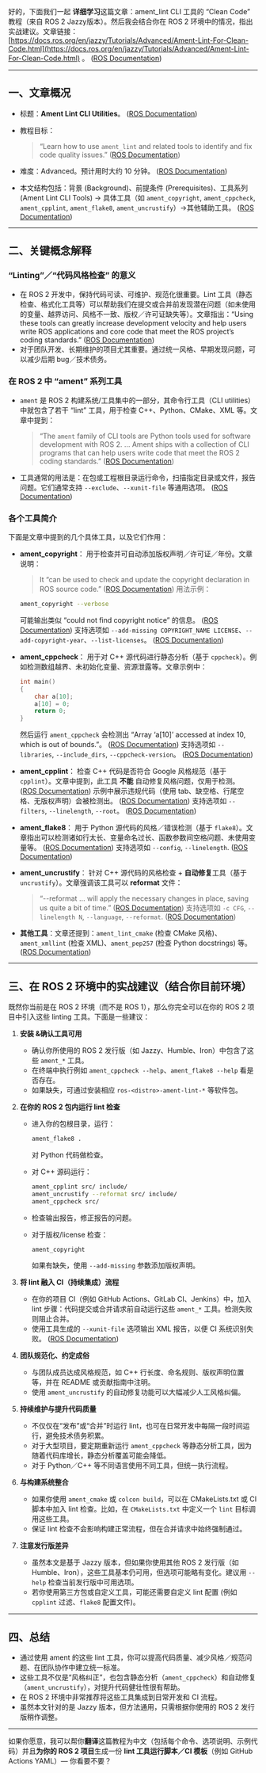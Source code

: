 好的，下面我们一起 **详细学习**这篇文章：ament_lint CLI 工具的 “Clean Code” 教程（来自 ROS 2 Jazzy版本）。然后我会结合你在 ROS 2 环境中的情况，指出实战建议。文章链接：[https://docs.ros.org/en/jazzy/Tutorials/Advanced/Ament-Lint-For-Clean-Code.html](https://docs.ros.org/en/jazzy/Tutorials/Advanced/Ament-Lint-For-Clean-Code.html) 。 ([ROS Documentation][1])

---

## 一、文章概况

* 标题：**Ament Lint CLI Utilities**。 ([ROS Documentation][1])
* 教程目标：

  > “Learn how to use `ament_lint` and related tools to identify and fix code quality issues.” ([ROS Documentation][1])
* 难度：Advanced。预计用时大约 10 分钟。 ([ROS Documentation][1])
* 本文结构包括：背景 (Background)、前提条件 (Prerequisites)、工具系列 (Ament Lint CLI Tools) → 具体工具（如 `ament_copyright`, `ament_cppcheck`, `ament_cpplint`, `ament_flake8`, `ament_uncrustify`）→其他辅助工具。 ([ROS Documentation][1])

---

## 二、关键概念解释

### “Linting”／“代码风格检查” 的意义

* 在 ROS 2 开发中，保持代码可读、可维护、规范化很重要。Lint 工具（静态检查、格式化工具等）可以帮助我们在提交或合并前发现潜在问题（如未使用的变量、越界访问、风格不一致、版权／许可证缺失等）。文章指出：“Using these tools can greatly increase development velocity and help users write ROS applications and core code that meet the ROS project’s coding standards.” ([ROS Documentation][1])
* 对于团队开发、长期维护的项目尤其重要。通过统一风格、早期发现问题，可以减少后期 bug／技术债务。

### 在 ROS 2 中 “ament” 系列工具

* `ament` 是 ROS 2 构建系统/工具集中的一部分，其命令行工具（CLI utilities）中就包含了若干 “lint” 工具，用于检查 C++、Python、CMake、XML 等。文章中提到：

  > “The `ament` family of CLI tools are Python tools used for software development with ROS 2. … Ament ships with a collection of CLI programs that can help users write code that meet the ROS 2 coding standards.” ([ROS Documentation][1])
* 工具通常的用法是：在包或工程根目录运行命令，扫描指定目录或文件，报告问题。它们通常支持 `--exclude`、`--xunit-file` 等通用选项。 ([ROS Documentation][1])

### 各个工具简介

下面是文章中提到的几个具体工具，以及它们作用：

* **ament_copyright**：
  用于检查并可自动添加版权声明／许可证／年份。文章说明：

  > It “can be used to check and update the copyright declaration in ROS source code.” ([ROS Documentation][1])
  > 用法示例：

  ```bash
  ament_copyright --verbose
  ```

  可能输出类似 “could not find copyright notice” 的信息。 ([ROS Documentation][1])
  支持选项如 `--add-missing COPYRIGHT_NAME LICENSE`、`--add-copyright-year`、`--list-licenses`。 ([ROS Documentation][1])

* **ament_cppcheck**：
  用于对 C++ 源代码进行静态分析（基于 `cppcheck`）。例如检测数组越界、未初始化变量、资源泄露等。文章示例中：

  ```cpp
  int main()
  {
      char a[10];
      a[10] = 0;
      return 0;
  }
  ```

  然后运行 `ament_cppcheck` 会检测出 “Array ‘a[10]’ accessed at index 10, which is out of bounds.”。 ([ROS Documentation][1])
  支持选项如 `--libraries`, `--include_dirs`, `--cppcheck-version`。 ([ROS Documentation][1])

* **ament_cpplint**：
  检查 C++ 代码是否符合 Google 风格规范（基于 `cpplint`）。文章中提到，此工具 **不能** 自动修复风格问题，仅用于检测。 ([ROS Documentation][1])
  示例中展示违规代码（使用 tab、缺空格、行尾空格、无版权声明）会被检测出。 ([ROS Documentation][1])
  支持选项如 `--filters`, `--linelength`, `--root`。 ([ROS Documentation][1])

* **ament_flake8**：
  用于 Python 源代码的风格／错误检测（基于 `flake8`）。文章指出可以检测诸如行太长、变量命名过长、函数参数间空格问题、未使用变量等。 ([ROS Documentation][1])
  支持选项如 `--config`, `--linelength`. ([ROS Documentation][1])

* **ament_uncrustify**：
  针对 C++ 源代码的风格检查 + **自动修复**工具（基于 `uncrustify`）。文章强调该工具可以 **reformat** 文件：

  > “--reformat … will apply the necessary changes in place, saving us quite a bit of time.” ([ROS Documentation][1])
  > 支持选项如 `-c CFG`, `--linelength N`, `--language`, `--reformat`. ([ROS Documentation][1])

* **其他工具**：文章还提到：`ament_lint_cmake` (检查 CMake 风格)、`ament_xmllint` (检查 XML)、`ament_pep257` (检查 Python docstrings) 等。 ([ROS Documentation][1])

---

## 三、在 ROS 2 环境中的实战建议（结合你目前环境）

既然你当前是在 ROS 2 环境（而不是 ROS 1），那么你完全可以在你的 ROS 2 项目中引入这些 linting 工具。下面是一些建议：

1. **安装 &确认工具可用**

   * 确认你所使用的 ROS 2 发行版（如 Jazzy、Humble、Iron）中包含了这些 `ament_*` 工具。
   * 在终端中执行例如 `ament_cppcheck --help`、`ament_flake8 --help` 看是否存在。
   * 如果缺失，可通过安装相应 `ros-<distro>-ament-lint-*` 等软件包。

2. **在你的 ROS 2 包内运行 lint 检查**

   * 进入你的包根目录，运行：

     ```bash
     ament_flake8 .
     ```

     对 Python 代码做检查。
   * 对 C++ 源码运行：

     ```bash
     ament_cpplint src/ include/
     ament_uncrustify --reformat src/ include/
     ament_cppcheck src/
     ```
   * 检查输出报告，修正报告的问题。
   * 对于版权/license 检查：

     ```bash
     ament_copyright
     ```

     如果有缺失，使用 `--add-missing` 参数添加版权声明。

3. **将 lint 融入 CI（持续集成）流程**

   * 在你的项目 CI（例如 GitHub Actions、GitLab CI、Jenkins）中，加入 lint 步骤：代码提交或合并请求前自动运行这些 `ament_*` 工具。检测失败则阻止合并。
   * 使用工具生成的 `--xunit-file` 选项输出 XML 报告，以便 CI 系统识别失败。 ([ROS Documentation][1])

4. **团队规范化、约定成俗**

   * 与团队成员达成风格规范，如 C++ 行长度、命名规则、版权声明位置等，并在 README 或贡献指南中注明。
   * 使用 `ament_uncrustify` 的自动修复功能可以大幅减少人工风格纠偏。

5. **持续维护与提升代码质量**

   * 不仅仅在“发布”或“合并”时运行 lint，也可在日常开发中每隔一段时间运行，避免技术债务积累。
   * 对于大型项目，要定期重新运行 `ament_cppcheck` 等静态分析工具，因为随着代码库增长，静态分析覆盖可能会降低。
   * 对于 Python／C++ 等不同语言使用不同工具，但统一执行流程。

6. **与构建系统整合**

   * 如果你使用 `ament_cmake` 或 `colcon build`，可以在 CMakeLists.txt 或 CI 脚本中加入 lint 检查。比如，在 `CMakeLists.txt` 中定义一个 `lint` 目标调用这些工具。
   * 保证 lint 检查不会影响构建正常流程，但在合并请求中始终强制通过。

7. **注意发行版差异**

   * 虽然本文是基于 Jazzy 版本，但如果你使用其他 ROS 2 发行版（如 Humble、Iron），这些工具基本仍可用，但选项可能略有变化。建议用 `--help` 检查当前发行版中可用选项。
   * 若你使用第三方包或自定义工具，可能还需要自定义 lint 配置 (例如 `cpplint` 过滤、`flake8` 配置文件)。

---

## 四、总结

* 通过使用 ament 的这些 lint 工具，你可以提高代码质量、减少风格／规范问题、在团队协作中建立统一标准。
* 这些工具不仅是“风格纠正”，也包含静态分析（`ament_cppcheck`）和自动修复（`ament_uncrustify`），对提升代码健壮性很有帮助。
* 在 ROS 2 环境中非常推荐将这些工具集成到日常开发和 CI 流程。
* 虽然本文针对的是 Jazzy 版本，但方法通用，只需根据你使用的 ROS 2 发行版稍作调整。

---

如果你愿意，我可以帮你**翻译**这篇教程为中文（包括每个命令、选项说明、示例代码）并且**为你的 ROS 2 项目**生成一份 **lint 工具运行脚本／CI 模板**（例如 GitHub Actions YAML）— 你看要不要？

[1]: https://docs.ros.org/en/jazzy/Tutorials/Advanced/Ament-Lint-For-Clean-Code.html "Ament Lint CLI Utilities — ROS 2 Documentation: Jazzy  documentation"
